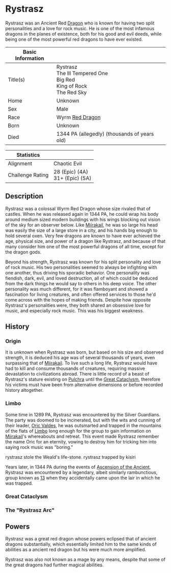 # Rystrasz

Rystrasz was an Ancient Red [Dragon](../Factions/Races/dragon.md) who is known for having two split personalities and a love for rock music. He is one of the most infamous dragons in the planes of existence, both for his good and evil deeds, while being one of the most powerful red dragons to have ever existed.

| Basic Information | |
| - | - |
| Title(s) | Rystrasz<br>The Ill Tempered One<br>Big Red<br>King of Rock<br>The Red Sky |
| Home | Unknown |
| Sex | Male |
| Race | Wyrm [Red Dragon](https://forgottenrealms.fandom.com/wiki/red_dragon) |
| Born  | Unknown |
| Died | 1344 PA (allegedly) (thousands of years old) |

| Statistics | |
| - | - |
| Alignment | Chaotic Evil |
| Challenge Rating | 28 (Epic) (4A)<br>31+ (Epic) (5A) |

## Description

Rystrasz was a colossal Wyrm Red Dragon whose size rivaled that of castles. When he was released again in 1344 PA, he could wrap his body around medium sized modern buildings with his wings blocking out vision of the sky for an observer below. Like [Miirakail](miirakail.md), he was so large his head was easily the size of a large store in a city, and his hands big enough to hold several oxen. Very few dragons are known to have ever achieved the age, physical size, and power of a dragon like Rystrasz, and because of that many consider him one of the most powerful dragons of all time, except for the dragon gods.

Beyond his strength, Rystrasz was known for his split personality and love of rock music. His two personalities seemed to always be infighting with one another, thus driving his sporadic behavior. One personality was fiendish, dark, evil, and loved destruction, all of which could be deduced from the dark things he would say to others in his deep voice. The other personality was much different, for it was flamboyant and showed a fascination for living creatures, and often offered services to those he'd come across with the hopes of making friends. Despite how opposite Rystrasz's personalities were, they both shared an obsessive love for music, and especially rock music. This was his biggest weakness.

## History

### Origin

It is unknown when Rystrasz was born, but based on his size and observed strength, it is deduced his age was of several thousands of years, even surpassing that of [Miirakail](miirakail.md). To live such a long life, Rystrasz would have had to kill and consume thousands of creatures, requiring massive devastation to civilizations abroad. There is little record of a beast of Rystrasz's stature existing on [Pulchra](../Locations/Planes/pulchra.md) until the [Great Cataclysm](../Events/great_cataclysm.md), therefore his victims must have been from alternative dimensions or before recorded history altogether.

### Limbo

Some time in 1289 PA, Rystrasz was encountered by the Silver Guardians. The party was doomed to be incinerated, but with the wits and cunning of their leader, [Oric Valdes](oric_valdes.md#silver-guardians), he was outsmarted and trapped in the mountains of the flats of [Limbo](../Locations/Planes/limbo.md) long enough for the group to gain information on [Miirakail](miirakail.md)'s whereabouts and retreat. This event made Rystrasz remember the name Oric for an eternity, vowing to destroy him for tricking him into saying rock music was "boring."

rystrasz stole the Weald's life-stone.
rystrasz trapped by kisiri

Years later, in 1344 PA during the events of [Ascension of the Ancient](../Campaigns/caelian_trilogy.md#ascension-of-the-ancient), Rystrasz was encountered by a legendary, albeit similarly rambunctious, group known as [13](13/13.md) when they accidentally came upon the lair in which he was trapped.

### Great Cataclysm

### The "Rystrasz Arc"

## Powers

Rystrasz was a great red dragon whose powers eclipsed that of ancient dragons substantially, which essentially limited him to the same kinds of abilities as a ancient red dragon but his were much more amplified.

Rystrasz was also not known as a mage by any means, despite that some of the great dragons had further magical abilities.
